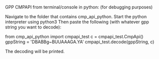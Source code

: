 GPP CMPAPI from terminal/console in python:
(for debugging purposes)

Navigate to the folder that contains cmp_api_python. Start the python interpreter using python3
Then paste the following (with whatever gpp string you want to decode):

from cmp_api_python import cmpapi_test
c = cmpapi_test.CmpApi()
gppString = 'DBABBg~BUUAAAGA.YA'
cmpapi_test.decode(gppString, c)

The decoding will be printed. 